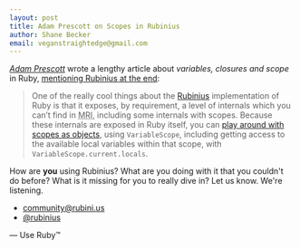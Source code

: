 ```yaml
---
layout: post
title: Adam Prescott on Scopes in Rubinius
author: Shane Becker
email: veganstraightedge@gmail.com
---
```


<cite class="vcard"><a class="url fn" href="http://aprescott.com" title="Adam Prescott">Adam Prescott</a></cite> wrote a lengthy article about <i>variables, closures and scope</i> in Ruby, <a href="http://aprescott.com/posts/variables-closures-and-scope" title="Posts / Variables, closures &amp; scope &mdash; Adam Prescott">mentioning Rubinius at the end</a>:

<blockquote cite="http://aprescott.com/posts/variables-closures-and-scope">
  <p> One of the really cool things about the <a href="http://en.wikipedia.org/wiki/Rubinius">Rubinius</a> implementation of Ruby is that it exposes, by requirement, a level of internals which you can&rsquo;t find in <abbr title="Matz' Ruby Interpreter">MRI</abbr>, including some internals with scopes. Because these internals are exposed in Ruby itself, you can <a href="http://yehudakatz.com/2011/02/18/getting-comfortable-with-rubinius-pure-ruby-internals/">play around with scopes as objects</a>, using <code>VariableScope</code>, including getting access to the available local variables within that scope, with <code>VariableScope.current.locals</code>. </p>
</blockquote>

How are **you** using Rubinius? What are you doing with it that you couldn't do before? What is it missing for you to really dive in? Let us know. We're listening.

* [community@rubini.us](community@rubini.us)
* [@rubinius](https://twitter.com/rubinius "@rubinius on twitter")

&mdash; Use Ruby&trade;
